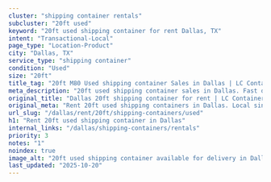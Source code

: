```yaml
---
cluster: "shipping container rentals"
subcluster: "20ft used"
keyword: "20ft used shipping container for rent Dallas, TX"
intent: "Transactional-Local"
page_type: "Location-Product"
city: "Dallas, TX"
service_type: "shipping container"
condition: "Used"
size: "20ft"
title_tag: "20ft M80 Used shipping container Sales in Dallas | LC Container"
meta_description: "20ft used shipping container sales in Dallas. Fast delivery, competitive pricing. Serving shipping containers area. Quote ID: 2M3. Call (214) 524-4168 for your free quote today."
original_title: "Dallas 20ft shipping container for rent | LC Container"
original_meta: "Rent 20ft used shipping containers in Dallas. Local since 2003. Flexible rental terms. Same-week delivery available. Get your free quote — call (214) 524-416..."
url_slug: "/dallas/rent/20ft/shipping-containers/used"
h1: "Rent 20ft used shipping container in Dallas"
internal_links: "/dallas/shipping-containers/rentals"
priority: 3
notes: "1"
noindex: true
image_alt: "20ft used shipping container available for delivery in Dallas"
last_updated: "2025-10-20"
---
```


<!-- TODO: Add unique city/inventory copy, images, and internal links here. -->
